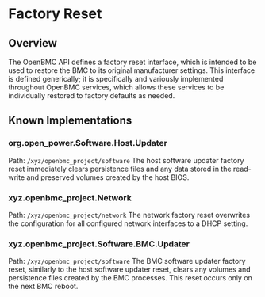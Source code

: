 # Factory Reset

## Overview

The OpenBMC API defines a factory reset interface, which is intended to be used
to restore the BMC to its original manufacturer settings. This interface is
defined generically; it is specifically and variously implemented throughout
OpenBMC services, which allows these services to be individually restored to
factory defaults as needed.

## Known Implementations

### org.open_power.Software.Host.Updater
Path: `/xyz/openbmc_project/software`
The host software updater factory reset immediately clears persistence files
and any data stored in the read-write and preserved volumes created by the host
BIOS.

### xyz.openbmc_project.Network
Path: `/xyz/openbmc_project/network`
The network factory reset overwrites the configuration for all configured
network interfaces to a DHCP setting.

### xyz.openbmc_project.Software.BMC.Updater
Path: `/xyz/openbmc_project/software`
The BMC software updater factory reset, similarly to the host software updater
reset, clears any volumes and persistence files created by the BMC processes.
This reset occurs only on the next BMC reboot.
